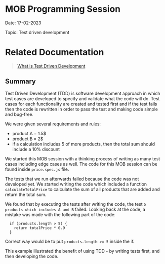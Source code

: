 # MOB Programming Session

Date: 17-02-2023

Topic: Test driven development

# Related Documentation

> [What is Test Driven Development](https://www.browserstack.com/guide/what-is-test-driven-development)

## Summary

Test Driven Development (TDD) is software development approach in which test cases are developed to specify and validate what the code will do. Test cases for each functionality are created and tested first and if the test fails then the code is rewritten in order to pass the test and making code simple and bug-free.

We were given several requirements and rules:

- product A = 1.5$
- product B = 2$
- if a calculation includes 5 of more products, then the total sum should include a 10% discount

We started this MOB session with a thinking process of writing as many test cases including edge cases as well. The code for this MOB session can be found inside `price.spec.js` file.

The tests that we run afterwards failed because the code was not developed yet. We started writing the code which included a function `calculateTotalPrice` to calculate the sum of all products that are added and return the total sum.

We found that by executing the tests after writing the code, the test `5 products which includes A and B` failed. Looking back at the code, a mistake was made with the following part of the code:

```
  if (products.length > 5) {
    return totalPrice * 0.9
  }
```

Correct way would be to put `products.length >= 5` inside the if.

This example illustrated the benefit of using TDD - by writing tests first, and then developing the code.
